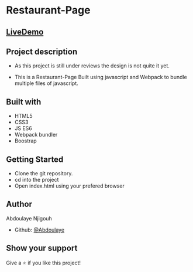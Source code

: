 # Restaurant-Page


## [LiveDemo](https://abdoulaye-thespy.github.io/Tic-Tac-Toe-JS/)

## Project description

- As this project is still under reviews the design is not quite it yet.

- This is a Restaurant-Page Built using javascript and Webpack to bundle multiple files of javascript.

## Built with

- HTML5
- CSS3
- JS ES6
- Webpack bundler
- Boostrap

## Getting Started

- Clone the git repository.
- cd into the project
- Open index.html using your prefered browser

## Author

Abdoulaye Njigouh

- Github: [@Abdoulaye](https://github.com/Abdoulaye-Thespy)


## Show your support

Give a ⭐️ if you like this project!